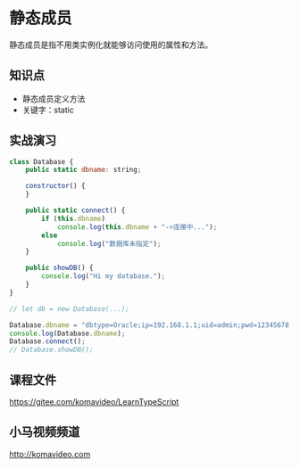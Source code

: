 静态成员
========

静态成员是指不用类实例化就能够访问使用的属性和方法。

## 知识点

* 静态成员定义方法
* 关键字：static

## 实战演习

~~~js
class Database {
    public static dbname: string;

    constructor() {
    }

    public static connect() {
        if (this.dbname)
            console.log(this.dbname + "->连接中...");
        else
            console.log("数据库未指定");
    }

    public showDB() {
        console.log("Hi my database.");
    }
}

// let db = new Database(...);

Database.dbname = "dbtype=Oracle;ip=192.168.1.1;uid=admin;pwd=12345678;"
console.log(Database.dbname);
Database.connect();
// Database.showDB();
~~~

## 课程文件

https://gitee.com/komavideo/LearnTypeScript

## 小马视频频道

http://komavideo.com
